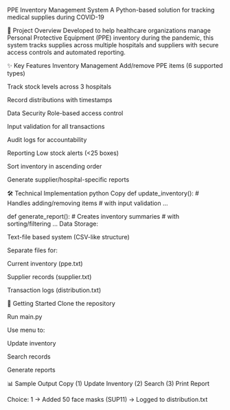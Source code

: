 PPE Inventory Management System
A Python-based solution for tracking medical supplies during COVID-19

📌 Project Overview
Developed to help healthcare organizations manage Personal Protective Equipment (PPE) inventory during the pandemic, this system tracks supplies across multiple hospitals and suppliers with secure access controls and automated reporting.

✨ Key Features
Inventory Management
Add/remove PPE items (6 supported types)

Track stock levels across 3 hospitals

Record distributions with timestamps

Data Security
Role-based access control

Input validation for all transactions

Audit logs for accountability

Reporting
Low stock alerts (<25 boxes)

Sort inventory in ascending order

Generate supplier/hospital-specific reports

🛠️ Technical Implementation
python
Copy
def update_inventory():
    # Handles adding/removing items
    # with input validation
    ...

def generate_report():
    # Creates inventory summaries
    # with sorting/filtering
    ...
Data Storage:

Text-file based system (CSV-like structure)

Separate files for:

Current inventory (ppe.txt)

Supplier records (supplier.txt)

Transaction logs (distribution.txt)

🚀 Getting Started
Clone the repository

Run main.py

Use menu to:

Update inventory

Search records

Generate reports

📊 Sample Output
Copy
(1) Update Inventory
(2) Search
(3) Print Report

Choice: 1
-> Added 50 face masks (SUP11)
-> Logged to distribution.txt
